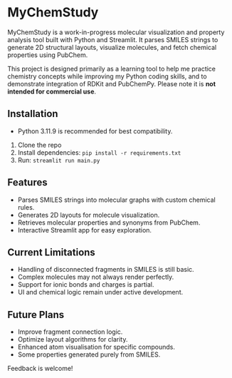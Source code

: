 # MyChemStudy

MyChemStudy is a work-in-progress molecular visualization and property analysis tool built with Python and Streamlit. It parses SMILES strings to generate 2D structural layouts, visualize molecules, and fetch chemical properties using PubChem.

This project is designed primarily as a learning tool to help me practice chemistry concepts while improving my Python coding skills, and to demonstrate integration of RDKit and PubChemPy. Please note it is **not intended for commercial use**.

## Installation
- Python 3.11.9 is recommended for best compatibility.

1. Clone the repo  
2. Install dependencies: `pip install -r requirements.txt`  
3. Run: `streamlit run main.py`

## Features

- Parses SMILES strings into molecular graphs with custom chemical rules.
- Generates 2D layouts for molecule visualization.
- Retrieves molecular properties and synonyms from PubChem.
- Interactive Streamlit app for easy exploration.

## Current Limitations

- Handling of disconnected fragments in SMILES is still basic.
- Complex molecules may not always render perfectly.
- Support for ionic bonds and charges is partial.
- UI and chemical logic remain under active development.

## Future Plans

- Improve fragment connection logic.    
- Optimize layout algorithms for clarity.
- Enhanced atom visualisation for specific compounds.
- Some properties generated purely from SMILES.

Feedback is welcome!